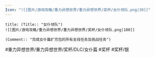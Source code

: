 ```yaml
---
Icon: "![[图片/游戏攻略/重力异想世界/重力异想世界/奖杯/女仆领队.png|30]]"
---
```

```ad-common-silver-trophy
title: (Title:: "女仆领队")
![[图片/游戏攻略/重力异想世界/重力异想世界/奖杯/女仆领队.png|100]]

(Comment:: "完成女仆篇扩充包的所有支线任务及挑战任务")
```

#重力异想世界/重力异想世界/奖杯/DLC/女仆篇 #奖杯 #奖杯/银
